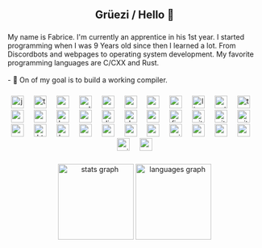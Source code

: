 <h2 align="center">Grüezi / Hello 👋</h2>

###

<p align="left">My name is Fabrice. I'm currently an apprentice in his 1st year. I started programming when I was 9 Years old since then I learned a lot. From Discordbots and webpages to operating system development. My favorite programming languages are C/CXX and Rust. <br><br>- 📂 On of my goal is to build a working compiler.</p>

###

<div align="center">
  <img src="https://skillicons.dev/icons?i=js" height="25" alt="javascript logo"  />
  <img width="12" />
  <img src="https://skillicons.dev/icons?i=ts" height="25" alt="typescript logo"  />
  <img width="12" />
  <img src="https://skillicons.dev/icons?i=react" height="25" alt="react logo"  />
  <img width="12" />
  <img src="https://skillicons.dev/icons?i=cpp" height="25" alt="cplusplus logo"  />
  <img width="12" />
  <img src="https://skillicons.dev/icons?i=c" height="25" alt="c logo"  />
  <img width="12" />
  <img src="https://skillicons.dev/icons?i=nextjs" height="25" alt="nextjs logo"  />
  <img width="12" />
  <img src="https://skillicons.dev/icons?i=rust" height="25" alt="rust logo"  />
  <img width="12" />
  <img src="https://skillicons.dev/icons?i=mysql" height="25" alt="mysql logo"  />
  <img width="12" />
  <img src="https://skillicons.dev/icons?i=linux" height="25" alt="linux logo"  />
  <img width="12" />
  <img src="https://skillicons.dev/icons?i=py" height="25" alt="python logo"  />
  <img width="12" />
  <img src="https://skillicons.dev/icons?i=tensorflow" height="25" alt="tensorflow logo"  />
  <img width="12" />
  <img src="https://skillicons.dev/icons?i=svelte" height="25" alt="svelte logo"  />
  <img width="12" />
  <img src="https://skillicons.dev/icons?i=arduino" height="25" alt="arduino logo"  />
  <img width="12" />
  <img src="https://skillicons.dev/icons?i=bevy" height="25" alt="bevy logo"  />
  <img width="12" />
  <img src="https://skillicons.dev/icons?i=cmake" height="25" alt="cmake logo"  />
  <img width="12" />
  <img src="https://skillicons.dev/icons?i=discord" height="25" alt="discord logo"  />
  <img width="12" />
  <img src="https://skillicons.dev/icons?i=docker" height="25" alt="docker logo"  />
  <img width="12" />
  <img src="https://skillicons.dev/icons?i=express" height="25" alt="express logo"  />
  <img width="12" />
  <img src="https://skillicons.dev/icons?i=figma" height="25" alt="figma logo"  />
  <img width="12" />
  <img src="https://skillicons.dev/icons?i=github" height="25" alt="github logo"  />
  <img width="12" />
  <img src="https://skillicons.dev/icons?i=git" height="25" alt="git logo"  />
  <img width="12" />
  <img src="https://skillicons.dev/icons?i=githubactions" height="25" alt="githubactions logo"  />
  <img width="12" />
  <img src="https://skillicons.dev/icons?i=go" height="25" alt="go logo"  />
  <img width="12" />
  <img src="https://skillicons.dev/icons?i=html" height="25" alt="html5 logo"  />
  <img width="12" />
  <img src="https://skillicons.dev/icons?i=kubernetes" height="25" alt="kubernetes logo"  />
  <img width="12" />
  <img src="https://skillicons.dev/icons?i=md" height="25" alt="markdown logo"  />
  <img width="12" />
  <img src="https://skillicons.dev/icons?i=nestjs" height="25" alt="nestjs logo"  />
  <img width="12" />
  <img src="https://skillicons.dev/icons?i=nodejs" height="25" alt="nodejs logo"  />
  <img width="12" />
  <img src="https://skillicons.dev/icons?i=postman" height="25" alt="postman logo"  />
  <img width="12" />
  <img src="https://skillicons.dev/icons?i=prisma" height="25" alt="prisma logo"  />
  <img width="12" />
  <img src="https://skillicons.dev/icons?i=raspberrypi" height="25" alt="raspberrypi logo"  />
  <img width="12" />
  <img src="https://skillicons.dev/icons?i=redis" height="25" alt="redis logo"  />
  <img width="12" />
  <img src="https://skillicons.dev/icons?i=rocket" height="25" alt="rocket logo"  />
  <img width="12" />
  <img src="https://skillicons.dev/icons?i=unity" height="25" alt="unity logo"  />
  <img width="12" />
  <img src="https://skillicons.dev/icons?i=vscode" height="25" alt="vscode logo"  />
</div>

###

<div align="center">
  <img src="https://github-readme-stats.vercel.app/api?username=fabbboy&hide_title=false&hide_rank=false&show_icons=true&include_all_commits=true&count_private=true&disable_animations=false&theme=dracula&locale=en&hide_border=false&order=1" height="150" alt="stats graph"  />
  <img src="https://github-readme-stats.vercel.app/api/top-langs?username=fabbboy&locale=en&hide_title=false&layout=compact&card_width=320&langs_count=5&theme=dracula&hide_border=false&order=2" height="150" alt="languages graph"  />
</div>

###
